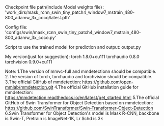 Checkpoint file path(include Model weights file) : 
'work_dirs/mask_rcnn_swin_tiny_patch4_window7_mstrain_480-800_adamw_3x_coco/latest.pth’

Config file:
'configs/swin/mask_rcnn_swin_tiny_patch4_window7_mstrain_480-800_adamw_3x_coco.py'

Script to use the trained model for prediction and output: output.py

My version(just for suggestion):
torch                         1.8.0+cu111
torchaudio                    0.8.0
torchvision                   0.9.0+cu111

Note: 
1.The version of mmvc-full and mmdetectionn should be compatible.
2.The version of torch, torchaudio and torchvision should be compatible.
3.The official GitHub of mmdetection: 
https://github.com/open-mmlab/mmdetection.git
4.The official GitHub installation guide for mmdetection: https://mmdetection.readthedocs.io/en/latest/get_started.html
5.The official GitHub of Swin Transformer for Object Detection based on mmdetection:
https://github.com/SwinTransformer/Swin-Transformer-Object-Detection
6.Swin Transformer for Object Detection's model is Mask R-CNN, backbone  is Swin-T, Pretrain is ImageNet-1K, Lr Schd is 3×

